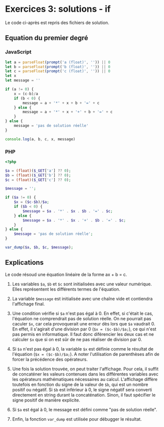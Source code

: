 # Exercices 3: solutions - if

Le code ci-après est repris des fichiers de solution.

## Equation du premier degré

### JavaScript

```javascript
let a = parseFloat(prompt('a (float)', '')) || 0
let b = parseFloat(prompt('b (float)', '')) || 0
let c = parseFloat(prompt('c (float)', '')) || 0
let x
let message = ''

if (a != 0) {
    x = (c-b)/a
    if (b < 0) {
        message = a + '*' + x + b + '=' + c
    } else {
        message = a + '*' + x + '+' + b + '=' + c
    }
} else {
    message = 'pas de solution réelle'
}

console.log(a, b, c, x, message)
```

### PHP

```php
<?php

$a = (float)($_GET['a'] ?? 0);
$b = (float)($_GET['b'] ?? 0);
$c = (float)($_GET['c'] ?? 0);

$message = '';

if ($a != 0) {
    $x = ($c-$b)/$a;
    if ($b < 0) {
        $message = $a . '*' . $x . $b . '=' . $c;
    } else {
        $message = $a . '*' . $x . '+' . $b . '=' . $c;
    }
} else {
    $message = 'pas de solution réelle';
}

var_dump($a, $b, $c, $message);
```


## Explications

Le code résoud une équation linéaire de la forme ax + b = c.

 1. Les variables `$a`, `$b` et `$c` sont initialisées avec une valeur numérique. Elles représentent les différents termes de l'équation.
 
 2. La variable `$message` est initialisée avec une chaîne vide et contiendra l'affichage final.

 3. Une condition vérifie si `$a` n'est pas égal à 0. En effet, si c'était le cas, l'équation ne comprendrait pas de solution réelle. On ne pourrait pas caculer `$x`, car cela provoquerait une erreur dès lors que `$a` vaudrait 0. En effet, il s'agirait d'une division par 0 (`$x = ($c-$b)/$a;`), ce qui n'est pas permis en informatique. Il faut donc diférencier les deux cas et ne calculer `$x` que si on est sûr de ne pas réaliser de division par 0.
 
 4. Si `$a` n'est pas égal à 0, la variable `$x` est définie comme le résultat de l'équation (`$x = ($c-$b)/$a;`). A noter l'utilisation de parenthèses afin de forcer la précédence des opérateurs.

 5. Une fois la solution trouvée, on peut traiter l'affichage. Pour cela, il suffit de concaténer les valeurs contenues dans les différentes variables avec les opérateurs mathématiques nécessaires au calcul. L'affichage diffère toutefois en fonction du signe de la valeur de `$b`, qui est un nombre positif ou négatif. Si `$b` est inférieur à 0, le signe négatif sera converti directement en string durant la concaténation. Sinon, il faut spécifier le signe positif de manière explicite.

 6. Si `$a` est égal à 0, le message est défini comme "pas de solution réelle".

 7. Enfin, la fonction `var_dump` est utilisée pour débugger le résultat.
